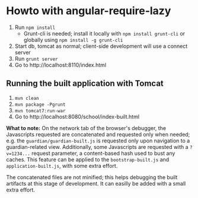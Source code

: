 Howto with angular-require-lazy
===============================

1. Run `npm install`
	- Grunt-cli is needed; install it locally with `npm install grunt-cli` or globally using `npm install -g grunt-cli`
2. Start db, tomcat as normal; client-side development will use a connect server
3. Run `grunt server`
4. Go to http://localhost:8110/index.html

Running the built application with Tomcat
-----------------------------------------

1. `mvn clean`
2. `mvn package -Pgrunt`
3. `mvn tomcat7:run-war`
4. Go to http://localhost:8080/school/index-built.html

**What to note:** On the network tab of the browser's debugger, the Javascripts requested are concatenated
and requested only when needed; e.g. the `guardian/guardian-built.js` is requested only upon navigation to
a guardian-related view. Additionally, some Javascripts are requested with a `?v=1234...` request parameter,
a content-based hash used to bust any caches. This feature can be applied to the `bootstrap-built.js` and
`application-built.js`, with some extra effort.

The concatenated files are not minified; this helps debugging the built artifacts at this stage of
development. It can easilly be added with a small extra effort.
